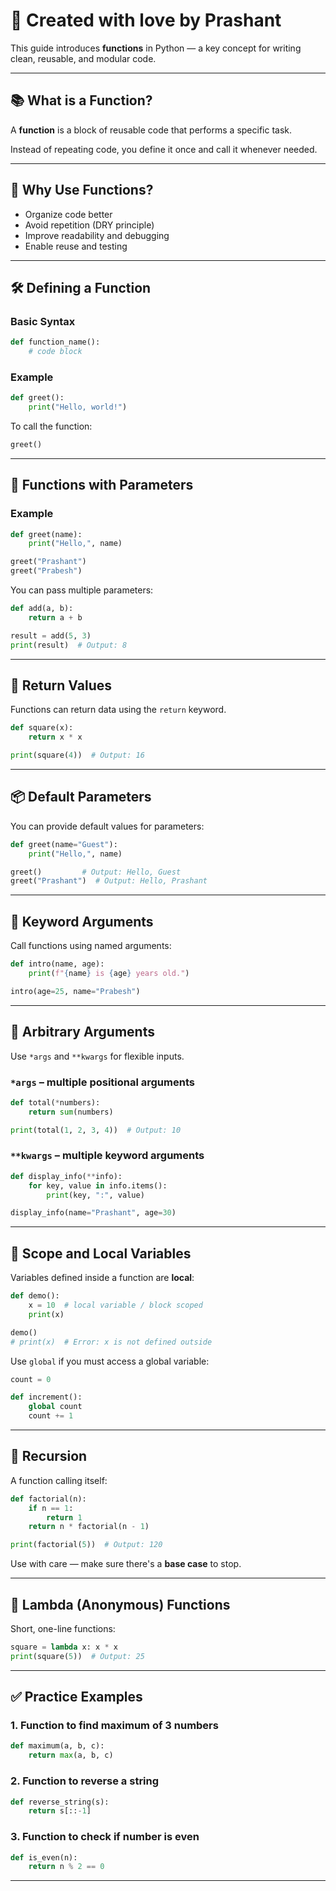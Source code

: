 
# 🐍 Created with love by Prashant

This guide introduces **functions** in Python — a key concept for writing clean, reusable, and modular code.

---

## 📚 What is a Function?

A **function** is a block of reusable code that performs a specific task.

Instead of repeating code, you define it once and call it whenever needed.

---

## 🧱 Why Use Functions?

- Organize code better
- Avoid repetition (DRY principle)
- Improve readability and debugging
- Enable reuse and testing

---

## 🛠️ Defining a Function

### Basic Syntax

```python
def function_name():
    # code block
```

### Example

```python
def greet():
    print("Hello, world!")
```

To call the function:

```python
greet()
```

---

## 🧾 Functions with Parameters

### Example

```python
def greet(name):
    print("Hello,", name)

greet("Prashant")
greet("Prabesh")
```

You can pass multiple parameters:

```python
def add(a, b):
    return a + b

result = add(5, 3)
print(result)  # Output: 8
```

---

## 🔁 Return Values

Functions can return data using the `return` keyword.

```python
def square(x):
    return x * x

print(square(4))  # Output: 16
```

---

## 📦 Default Parameters

You can provide default values for parameters:

```python
def greet(name="Guest"):
    print("Hello,", name)

greet()         # Output: Hello, Guest
greet("Prashant")  # Output: Hello, Prashant
```

---

## 🧮 Keyword Arguments

Call functions using named arguments:

```python
def intro(name, age):
    print(f"{name} is {age} years old.")

intro(age=25, name="Prabesh")
```

---

## 🎯 Arbitrary Arguments

Use `*args` and `**kwargs` for flexible inputs.

### `*args` – multiple positional arguments

```python
def total(*numbers):
    return sum(numbers)

print(total(1, 2, 3, 4))  # Output: 10
```

### `**kwargs` – multiple keyword arguments

```python
def display_info(**info):
    for key, value in info.items():
        print(key, ":", value)

display_info(name="Prashant", age=30)
```

---

## 🧠 Scope and Local Variables

Variables defined inside a function are **local**:

```python
def demo():
    x = 10  # local variable / block scoped
    print(x)

demo()
# print(x)  # Error: x is not defined outside
```

Use `global` if you must access a global variable:

```python
count = 0

def increment():
    global count
    count += 1
```

---

## 🔁 Recursion

A function calling itself:

```python
def factorial(n):
    if n == 1:
        return 1
    return n * factorial(n - 1)

print(factorial(5))  # Output: 120
```

Use with care — make sure there's a **base case** to stop.

---

## 📘 Lambda (Anonymous) Functions

Short, one-line functions:

```python
square = lambda x: x * x
print(square(5))  # Output: 25
```

---

## ✅ Practice Examples

### 1. Function to find maximum of 3 numbers

```python
def maximum(a, b, c):
    return max(a, b, c)
```

### 2. Function to reverse a string

```python
def reverse_string(s):
    return s[::-1]
```

### 3. Function to check if number is even

```python
def is_even(n):
    return n % 2 == 0
```

---